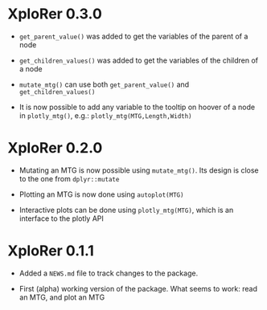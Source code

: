 # XploRer 0.3.0

* `get_parent_value()` was added to get the variables of the parent of a node

* `get_children_values()` was added to get the variables of the children of a node

* `mutate_mtg()` can use both `get_parent_value()` and `get_children_values()`

* It is now possible to add any variable to the tooltip on hoover of a node in `plotly_mtg()`, e.g.: `plotly_mtg(MTG,Length,Width)`

# XploRer 0.2.0

* Mutating an MTG is now possible using `mutate_mtg()`. Its design is close to the one from `dplyr::mutate`

* Plotting an MTG is now done using `autoplot(MTG)`  

* Interactive plots can be done using `plotly_mtg(MTG)`, which is an interface to the plotly API

# XploRer 0.1.1

* Added a `NEWS.md` file to track changes to the package.  

* First (alpha) working version of the package. What seems to work: read an MTG, and plot an MTG


